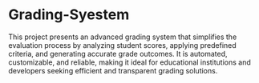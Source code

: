 # Grading-Syestem
This project presents an advanced grading system that simplifies the evaluation process by analyzing student scores, applying predefined criteria, and generating accurate grade outcomes. It is automated, customizable, and reliable, making it ideal for educational institutions and developers seeking efficient and transparent grading solutions.
